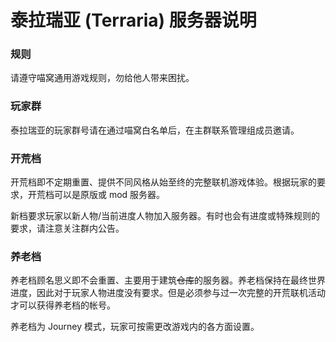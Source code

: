 # 泰拉瑞亚 (Terraria) 服务器说明

### 规则

请遵守喵窝通用游戏规则，勿给他人带来困扰。

### 玩家群

泰拉瑞亚的玩家群号请在通过喵窝白名单后，在主群联系管理组成员邀请。

### 开荒档

开荒档即不定期重置、提供不同风格从始至终的完整联机游戏体验。根据玩家的要求，开荒档可以是原版或 mod 服务器。

新档要求玩家以新人物/当前进度人物加入服务器。有时也会有进度或特殊规则的要求，请注意关注群内公告。

### 养老档

养老档顾名思义即不会重置、主要用于建筑~~仓库~~的服务器。养老档保持在最终世界进度，因此对于玩家人物进度没有要求。但是必须参与过一次完整的开荒联机活动才可以获得养老档的帐号。

养老档为 Journey 模式，玩家可按需更改游戏内的各方面设置。

